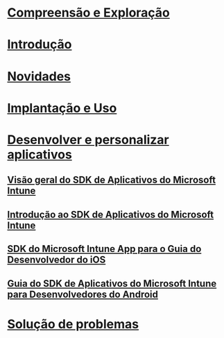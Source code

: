 # [Compreensão e Exploração](/intune/understand-explore/introduction-to-microsoft-intune)
# [Introdução](/intune/get-started/what-to-know-before-you-start-microsoft-intune)
# [Novidades](/intune/whats-new/whats-new-in-microsoft-intune)
# [Implantação e Uso](/intune/deploy-use/overview-of-device-and-app-lifecycles-in-microsoft-intune)
# [Desenvolver e personalizar aplicativos](intune-app-sdk.md)
## [Visão geral do SDK de Aplicativos do Microsoft Intune](intune-app-sdk.md)
## [Introdução ao SDK de Aplicativos do Microsoft Intune](intune-app-sdk-get-started.md)
## [SDK do Microsoft Intune App para o Guia do Desenvolvedor do iOS](intune-app-sdk-ios.md)
## [Guia do SDK de Aplicativos do Microsoft Intune para Desenvolvedores do Android](intune-app-sdk-android.md)
# [Solução de problemas](/intune/troubleshoot/how-to-get-support-for-microsoft-intune)


<!--HONumber=Oct16_HO2-->


